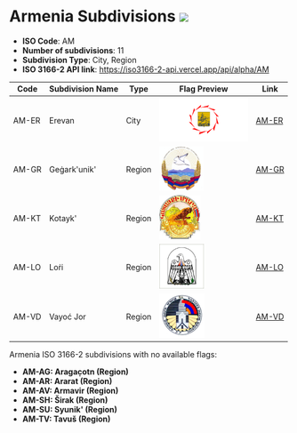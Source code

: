 # Armenia Subdivisions ![](https://flagcdn.com/h40/am.png)

- **ISO Code**: AM
- **Number of subdivisions**: 11
- **Subdivision Type**: City, Region
- **ISO 3166-2 API link**: https://iso3166-2-api.vercel.app/api/alpha/AM

| Code  | Subdivision Name         | Type | Flag Preview | Link |
|-------|--------------------------|--------------| -------------- |----------|
| AM-ER | Erevan | City | <img src='https://raw.githubusercontent.com/amckenna41/iso3166-flag-icons/main/iso3166-2-icons/AM/AM-ER.svg' height='80'> | [AM-ER](https://github.com/amckenna41/iso3166-flag-icons/blob/main/iso3166-2-icons/AM/AM-ER.svg) |
| AM-GR | Geġark'unik' | Region | <img src='https://raw.githubusercontent.com/amckenna41/iso3166-flag-icons/main/iso3166-2-icons/AM/AM-GR.jpeg' height='80'> | [AM-GR](https://github.com/amckenna41/iso3166-flag-icons/blob/main/iso3166-2-icons/AM/AM-GR.jpeg) |
| AM-KT | Kotayk' | Region | <img src='https://raw.githubusercontent.com/amckenna41/iso3166-flag-icons/main/iso3166-2-icons/AM/AM-KT.jpeg' height='80'> | [AM-KT](https://github.com/amckenna41/iso3166-flag-icons/blob/main/iso3166-2-icons/AM/AM-KT.jpeg) |
| AM-LO | Loṙi | Region | <img src='https://raw.githubusercontent.com/amckenna41/iso3166-flag-icons/main/iso3166-2-icons/AM/AM-LO.png' height='80'> | [AM-LO](https://github.com/amckenna41/iso3166-flag-icons/blob/main/iso3166-2-icons/AM/AM-LO.png) |
| AM-VD | Vayoć Jor | Region | <img src='https://raw.githubusercontent.com/amckenna41/iso3166-flag-icons/main/iso3166-2-icons/AM/AM-VD.png' height='80'> | [AM-VD](https://github.com/amckenna41/iso3166-flag-icons/blob/main/iso3166-2-icons/AM/AM-VD.png) |

Armenia ISO 3166-2 subdivisions with no available flags:

* **AM-AG: Aragac̣otn (Region)**
* **AM-AR: Ararat (Region)**
* **AM-AV: Armavir (Region)**
* **AM-SH: Širak (Region)**
* **AM-SU: Syunik' (Region)**
* **AM-TV: Tavuš (Region)**